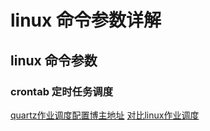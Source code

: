 # linux 命令参数详解

## linux 命令参数

### crontab 定时任务调度

[quartz作业调度配置博主地址](https://www.cnblogs.com/lpc-xx/p/8550364.html)
[对比linux作业调度](https://www.cnblogs.com/intval/p/5763929.html)

```

```
